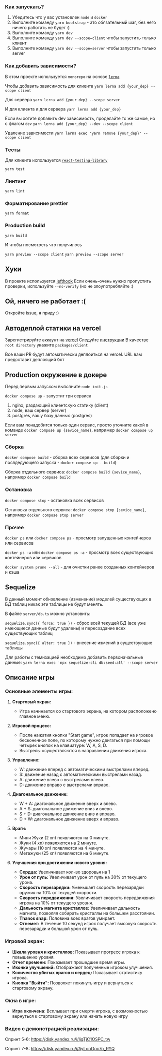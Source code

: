### Как запускать?

1. Убедитесь что у вас установлен `node` и `docker`
2. Выполните команду `yarn bootstrap` - это обязательный шаг, без него ничего работать не будет :)
3. Выполните команду `yarn dev`
4. Выполните команду `yarn dev --scope=client` чтобы запустить только клиент
5. Выполните команду `yarn dev --scope=server` чтобы запустить только server

### Как добавить зависимости?

В этом проекте используется `monorepo` на основе [`lerna`](https://github.com/lerna/lerna)

Чтобы добавить зависимость для клиента
`yarn lerna add {your_dep} --scope client`

Для сервера
`yarn lerna add {your_dep} --scope server`

И для клиента и для сервера
`yarn lerna add {your_dep}`

Если вы хотите добавить dev зависимость, проделайте то же самое, но с флагом `dev`
`yarn lerna add {your_dep} --dev --scope client`

Удаление зависимости
`yarn lerna exec 'yarn remove {your_dep}' --scope client`

### Тесты

Для клиента используется [`react-testing-library`](https://testing-library.com/docs/react-testing-library/intro/)

`yarn test`

### Линтинг

`yarn lint`

### Форматирование prettier

`yarn format`

### Production build

`yarn build`

И чтобы посмотреть что получилось

`yarn preview --scope client`
`yarn preview --scope server`

## Хуки

В проекте используется [lefthook](https://github.com/evilmartians/lefthook)
Если очень-очень нужно пропустить проверки, используйте `--no-verify` (но не злоупотребляйте :)

## Ой, ничего не работает :(

Откройте issue, я приду :)

## Автодеплой статики на vercel

Зарегистрируйте аккаунт на [vercel](https://vercel.com/)
Следуйте [инструкции](https://vitejs.dev/guide/static-deploy.html#vercel-for-git)
В качестве `root directory` укажите `packages/client`

Все ваши PR будут автоматически деплоиться на vercel. URL вам предоставит деплоящий бот

## Production окружение в докере

Перед первым запуском выполните `node init.js`

`docker compose up` - запустит три сервиса

1. nginx, раздающий клиентскую статику (client)
2. node, ваш сервер (server)
3. postgres, вашу базу данных (postgres)

Если вам понадобится только один сервис, просто уточните какой в команде
`docker compose up {sevice_name}`, например `docker compose up server`

### Сборка

`docker compose build` - сборка всех сервисов (для сборки и послдедующего запуска - `docker compose up --build`)

Сборка отдельного сервиса:
`docker compose build {sevice_name}`, например `docker compose build`

### Остановка

`docker compose stop` - остановка всех сервисов

Остановка отдельного сервиса:
`docker compose stop {sevice_name}`, например `docker compose stop server`

### Прочее

`docker ps` или `docker compose ps` - просмотр запущенных контейнеров или сервисов

`docker ps -a` или `docker compose ps -a` - просмотр всех существующих контейнеров или сервисов

`docker system prune --all` - для очистки ранее созданных контейнеров и кэша

## Sequelize

В данный момент обновление (изменение) моделей существующих в БД таблиц никак эти таблицы не будут менять.

В файле `server/db.ts` можно установить:

`sequelize.sync({ force: true })` - сброс всей текущей БД (все уже имеющиеся данные будут удалены) и пересоздание всех существующих таблиц

`sequelize.sync({ alter: true })` - внесение измений в существующие таблицы

Для работы с темизацией необходимо добавить первоначальные данные: `yarn lerna exec 'npx sequelize-cli db:seed:all' --scope server`

## Описание игры

### Основные элементы игры:

1. **Стартовый экран:**

   - Игра начинается со стартового экрана, на котором расположено главное меню.

2. **Игровой процесс:**

   - После нажатия кнопки "Start game", игрок попадает на игровое бесконечное поле, по которому нужно двигаться при помощи четырех кнопок на клавиатуре: W, A, S, D.
   - Выстрелы осуществляются в направлении движения игрока.

3. **Управление:**

   - W: движение вперед с автоматическими выстрелами вперед.
   - S: движение назад с автоматическими выстрелами назад.
   - A: движение влево с выстрелами влево.
   - D: движение вправо с выстрелами вправо.

4. **Диагональное движение:**

   - W + A: диагональное движение вверх и влево.
   - A + S: диагональное движение вниз и влево.
   - S + D: диагональное движение вниз и вправо.
   - D + W: диагональное движение вверх и вправо.

5. **Враги:**

   - Мини Жуки (2 хп) появляются на 0 минуте.
   - Жуки (4 хп) появляются на 2 минуте.
   - Жучары (10 хп) появляются на 4 минуте.
   - Мегажуки (25 хп) появляются на 6 минуте.

6. **Улучшения при достижении нового уровня:**
   - **Сердца:** Увеличивает кол-во здоровья на 1
   - **Урон от пуль:** Увеличивает урон от пуль на 30% от текущего урона.
   - **Скорость перезарядки:** Уменьшает скорость перезарядки оружия на 10% от текущей скорости.
   - **Скорость передвижения:** Увеличивает скорость передвижения игрока на 10% от текущего уровня.
   - **Дальность магнита кристаллов:** Увеличивает дальность магнита, позволяя собирать кристаллы на большем расстоянии.
   - **Thanos snap:** Половина всех врагов умирает.
   - **Огнемет:** В течение 10 секунд игрок получает высокую скорость перезарядки и большой урон от пуль.

### Игровой экран:

- **Шкала уровня и кристаллов:** Показывает прогресс игрока к повышению уровня.
- **Отчет времени:** Показывает прошедшее время игры.
- **Иконки улучшений:** Отображают полученные игроком улучшения.
- **Количество убитых врагов и сердец:** Показывает статистику игрока.
- **Кнопка "Выйти":** Позволяет покинуть игру и вернуться к стартовому экрану.

### Окна в игре:

- **Игра окончена:** Всплывает при смерти игрока, с возможностью вернуться к стартовому экрану или начать новую игру

### Видео с демонстрацией реализации:

Спринт 5-6: https://disk.yandex.ru/i/IjqTjC1OSPC_tw

Спринт 7-8: https://disk.yandex.ru/i/AyLonOpc7n_RYQ
